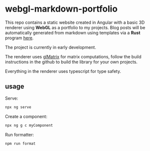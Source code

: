 # webgl-markdown-portfolio

This repo contains a static website created in Angular
with a basic 3D renderer using **WebGL** as a portfolio
to my projects. Blog posts will be automatically generated
from markdown using templates via a **Rust** program [here](https://github.com/San7o/rust-ag-blog).

The project is currently in early development.

The renderer uses [glMatrix](https://glmatrix.net/) for matrix computations, follow the build instructions in the github to build the library for your own projects.

Everything in the renderer uses typescript for type safety.

## usage
Serve:
```bash
npx ng serve
```
Create a component:
```bash
npx ng g c myComponent
```

Run formatter:
```bash
npm run format
```
